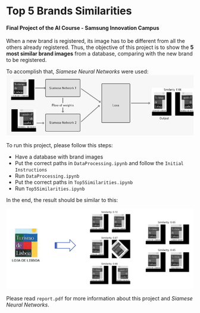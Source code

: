 # Top 5 Brands Similarities

#### Final Project of the AI Course - Samsung Innovation Campus

When a new brand is registered, its image has to be different from all the others already registered.
Thus, the objective of this project is to show the **5 most similar brand images** from a database, comparing with the new brand to be registered.

To accomplish that, *Siamese Neural Networks* were used:
![](Images/rede.png)

To run this project, please follow this steps:
- Have a database with brand images
- Put the correct paths in `DataProcessing.ipynb` and follow the `Initial Instructions`
- Run `DataProcessing.ipynb`
- Put the correct paths in `Top5Similarities.ipynb`
- Run `Top5Similarities.ipynb`

In the end, the result should be similar to this:

![](Images/redefinal.png)

Please read `report.pdf` for more information about this project and *Siamese Neural Networks*.
